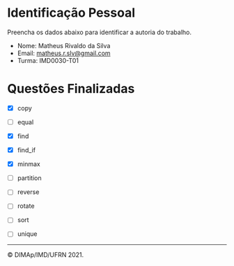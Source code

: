 # Identificação Pessoal

Preencha os dados abaixo para identificar a autoria do trabalho.

- Nome: Matheus Rivaldo da Silva
- Email: matheus.r.slv@gmail.com
- Turma: IMD0030-T01

# Questões Finalizadas

- [x] copy
- [ ] equal
- [x] find
- [x] find_if
- [x] minmax
- [ ] partition
- [ ] reverse
- [ ] rotate
- [ ] sort
- [ ] unique


--------
&copy; DIMAp/IMD/UFRN 2021.
